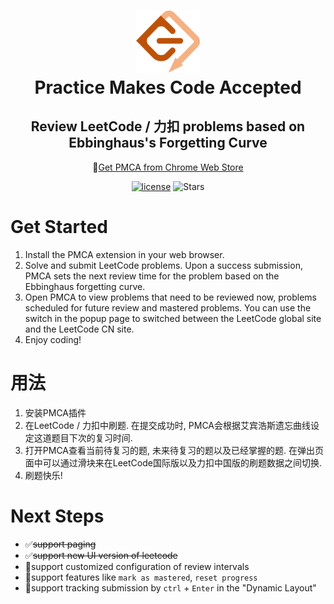 



<h1 align="center">
  <img src="assets/logo2.png" style="zoom: 10%;" />
  <br>
    <B>P</B>ractice <B>M</B>akes <B>C</B>ode <B>A</B>ccepted
  <br>
</h1>
<h2 align="center">
     Review LeetCode / 力扣 problems based on Ebbinghaus's Forgetting Curve
</h2>
<p align="center">🔗<a href="#">Get PMCA from Chrome Web Store</a></p>



<div align="center">

  [<img src="https://img.shields.io/badge/license-MIT-green.svg" alt="license"/>](https://github.com/HaolinZhong/PMCA/blob/main/LICENSE)
  ![Stars](https://img.shields.io/github/stars/HaolinZhong/PMCA)

</div>

# Get Started

1. Install the PMCA extension in your web browser.
2. Solve and submit LeetCode problems. Upon a success submission, PMCA sets the next review time for the problem based on the Ebbinghaus forgetting curve.
3. Open PMCA to view problems that need to be reviewed now, problems scheduled for future review and mastered problems. You can use the switch in the popup page to switched between the LeetCode global site and the LeetCode CN site.
4. Enjoy coding!



# 用法
1. 安装PMCA插件
2. 在LeetCode / 力扣中刷题. 在提交成功时, PMCA会根据艾宾浩斯遗忘曲线设定这道题目下次的复习时间.
3. 打开PMCA查看当前待复习的题, 未来待复习的题以及已经掌握的题. 在弹出页面中可以通过滑块来在LeetCode国际版以及力扣中国版的刷题数据之间切换.
4. 刷题快乐!




# Next Steps
- ✅~~support paging~~
- ✅~~support new UI version of leetcode~~
- 🔲support customized configuration of review intervals
- 🔲support features like `mark as mastered`, `reset progress` 
- 🔲support tracking submission by `ctrl` + `Enter` in the "Dynamic Layout"